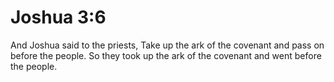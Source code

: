 # Joshua 3:6

And Joshua said to the priests, Take up the ark of the covenant and pass on before the people. So they took up the ark of the covenant and went before the people.
